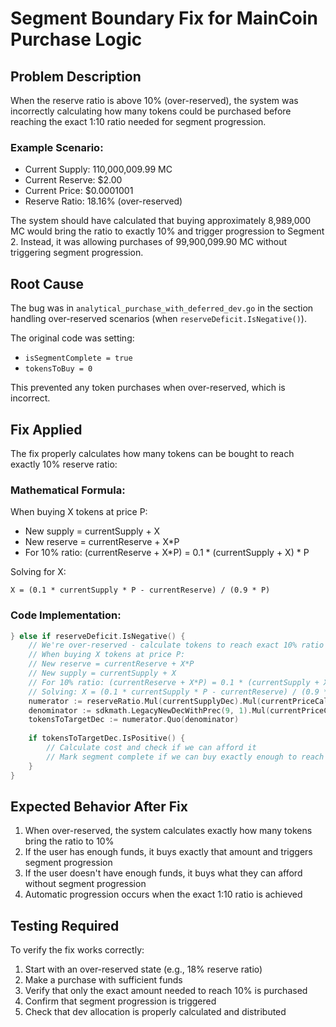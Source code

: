 # Segment Boundary Fix for MainCoin Purchase Logic

## Problem Description
When the reserve ratio is above 10% (over-reserved), the system was incorrectly calculating how many tokens could be purchased before reaching the exact 1:10 ratio needed for segment progression.

### Example Scenario:
- Current Supply: 110,000,009.99 MC
- Current Reserve: $2.00
- Current Price: $0.0001001
- Reserve Ratio: 18.16% (over-reserved)

The system should have calculated that buying approximately 8,989,000 MC would bring the ratio to exactly 10% and trigger progression to Segment 2. Instead, it was allowing purchases of 99,900,099.90 MC without triggering segment progression.

## Root Cause
The bug was in `analytical_purchase_with_deferred_dev.go` in the section handling over-reserved scenarios (when `reserveDeficit.IsNegative()`).

The original code was setting:
- `isSegmentComplete = true`
- `tokensToBuy = 0`

This prevented any token purchases when over-reserved, which is incorrect.

## Fix Applied
The fix properly calculates how many tokens can be bought to reach exactly 10% reserve ratio:

### Mathematical Formula:
When buying X tokens at price P:
- New supply = currentSupply + X
- New reserve = currentReserve + X*P
- For 10% ratio: (currentReserve + X*P) = 0.1 * (currentSupply + X) * P

Solving for X:
```
X = (0.1 * currentSupply * P - currentReserve) / (0.9 * P)
```

### Code Implementation:
```go
} else if reserveDeficit.IsNegative() {
    // We're over-reserved - calculate tokens to reach exact 10% ratio
    // When buying X tokens at price P:
    // New reserve = currentReserve + X*P
    // New supply = currentSupply + X
    // For 10% ratio: (currentReserve + X*P) = 0.1 * (currentSupply + X) * P
    // Solving: X = (0.1 * currentSupply * P - currentReserve) / (0.9 * P)
    numerator := reserveRatio.Mul(currentSupplyDec).Mul(currentPriceCalc).Sub(currentReserveDec)
    denominator := sdkmath.LegacyNewDecWithPrec(9, 1).Mul(currentPriceCalc) // 0.9 * P
    tokensToTargetDec := numerator.Quo(denominator)
    
    if tokensToTargetDec.IsPositive() {
        // Calculate cost and check if we can afford it
        // Mark segment complete if we can buy exactly enough to reach 10%
    }
}
```

## Expected Behavior After Fix
1. When over-reserved, the system calculates exactly how many tokens bring the ratio to 10%
2. If the user has enough funds, it buys exactly that amount and triggers segment progression
3. If the user doesn't have enough funds, it buys what they can afford without segment progression
4. Automatic progression occurs when the exact 1:10 ratio is achieved

## Testing Required
To verify the fix works correctly:
1. Start with an over-reserved state (e.g., 18% reserve ratio)
2. Make a purchase with sufficient funds
3. Verify that only the exact amount needed to reach 10% is purchased
4. Confirm that segment progression is triggered
5. Check that dev allocation is properly calculated and distributed